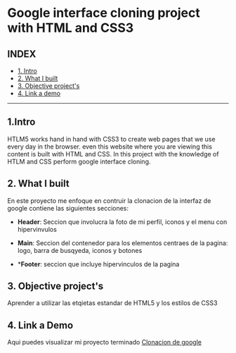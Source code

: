 # Google interface cloning project with HTML and CSS3

## **INDEX**

* [1. Intro](#)
* [2. What I built](#)
* [3. Objective project's](#)
* [4. Link a demo](https://googleinterfazcloning.netlify.app)

****

## 1.Intro

HTLM5 works hand in hand with CSS3 to create web pages that we use every day in the browser. even this website where you are viewing this content is built with HTML and CSS. In this project with the knowledge of HTLM and CSS perform google interface cloning.

## 2. What I built

En este proyecto me enfoque en contruir la clonacion de la interfaz de google contiene las siguientes secciones:

* **Header**: Seccion que involucra la foto de mi perfil, iconos y el menu con hipervinvulos 

* **Main**: Seccion del contenedor para los elementos centraes de la pagina: logo, barra de busqyeda, iconos y botones

* ***Footer**: seccion que incluye hipervinculos de la pagina

## 3. Objective project's

Aprender a utilizar las etqietas estandar de HTML5 y los estilos de CSS3

## 4. Link a Demo
Aqui puedes visualizar mi proyecto terminado [Clonacion de google](https://googleinterfazcloning.netlify.app)
